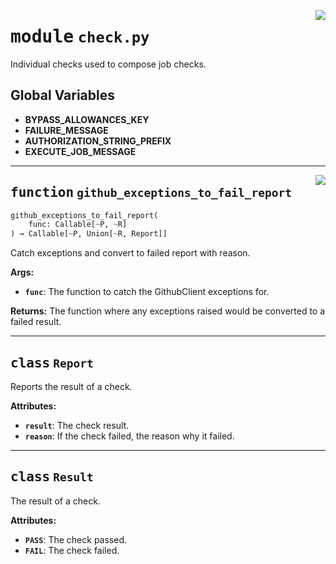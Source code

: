 <!-- markdownlint-disable -->

<a href="../repo_policy_compliance/check.py#L0"><img align="right" style="float:right;" src="https://img.shields.io/badge/-source-cccccc?style=flat-square"></a>

# <kbd>module</kbd> `check.py`
Individual checks used to compose job checks. 

**Global Variables**
---------------
- **BYPASS_ALLOWANCES_KEY**
- **FAILURE_MESSAGE**
- **AUTHORIZATION_STRING_PREFIX**
- **EXECUTE_JOB_MESSAGE**

---

<a href="../repo_policy_compliance/check.py#L74"><img align="right" style="float:right;" src="https://img.shields.io/badge/-source-cccccc?style=flat-square"></a>

## <kbd>function</kbd> `github_exceptions_to_fail_report`

```python
github_exceptions_to_fail_report(
    func: Callable[~P, ~R]
) → Callable[~P, Union[~R, Report]]
```

Catch exceptions and convert to failed report with reason. 



**Args:**
 
 - <b>`func`</b>:  The function to catch the GithubClient exceptions for. 



**Returns:**
 The function where any exceptions raised would be converted to a failed result. 


---

## <kbd>class</kbd> `Report`
Reports the result of a check. 



**Attributes:**
 
 - <b>`result`</b>:  The check result. 
 - <b>`reason`</b>:  If the check failed, the reason why it failed. 





---

## <kbd>class</kbd> `Result`
The result of a check. 



**Attributes:**
 
 - <b>`PASS`</b>:  The check passed. 
 - <b>`FAIL`</b>:  The check failed. 





